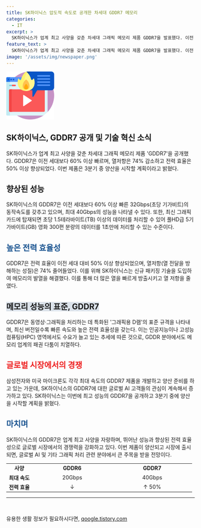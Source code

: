 ```yaml
---
title: SK하이닉스 압도적 속도로 공개한 차세대 GDDR7 메모리
categories:
  - IT
excerpt: >
  SK하이닉스가 업계 최고 사양을 갖춘 차세대 그래픽 메모리 제품 GDDR7을 발표했다. 이전 세대 제품보다 60% 이상 빠르고 전력 효율도 50% 이상 향상되었으며, 열저항도 74% 감소했다. GDDR7은 초당 32Gbps의 동작속도를 구현하며, 최대 40Gbps의 성능을 제공한다. 이는 풀HD급 5GB 영화 300편 분량의 데이터를 1초만에 처리하는 수준이다. AI나 고성능컴퓨팅(HPC) 분야에서도 사용되는 이 제품은 올해 3분기 중에 양산이 시작될 예정이다.
feature_text: >
  SK하이닉스가 업계 최고 사양을 갖춘 차세대 그래픽 메모리 제품 GDDR7을 발표했다. 이전 세대 제품보다 60% 이상 빠르고 전력 효율도 50% 이상 향상되었으며, 열저항도 74% 감소했다. GDDR7은 초당 32Gbps의 동작속도를 구현하며, 최대 40Gbps의 성능을 제공한다. 이는 풀HD급 5GB 영화 300편 분량의 데이터를 1초만에 처리하는 수준이다. AI나 고성능컴퓨팅(HPC) 분야에서도 사용되는 이 제품은 올해 3분기 중에 양산이 시작될 예정이다.
image: '/assets/img/newspaper.png'
---
```


<p><img src="/assets/img/news.png" alt="rentncar 속보" /></p>

<h2>SK하이닉스, GDDR7 공개 및 기술 혁신 소식</h2>

<p data-ke-size="size16">SK하이닉스가 업계 최고 사양을 갖춘 차세대 그래픽 메모리 제품 'GDDR7'을 공개했다. GDDR7은 이전 세대보다 60% 이상 빠르며, 열저항은 74% 감소하고 전력 효율은 50% 이상 향상되었다. 이번 제품은 3분기 중 양산을 시작할 계획이라고 밝혔다.</p>

<h2>향상된 성능</h2>

<p data-ke-size="size16">SK하이닉스의 GDDR7은 이전 세대보다 60% 이상 빠른 32Gbps(초당 기가비트)의 동작속도를 갖추고 있으며, 최대 40Gbps의 성능을 나타낼 수 있다. 또한, 최신 그래픽카드에 탑재되면 초당 1.5테라바이트(TB) 이상의 데이터를 처리할 수 있어 풀HD급 5기가바이트(GB) 영화 300편 분량의 데이터를 1초만에 처리할 수 있는 수준이다.</p>

<h2><span style="color: #1a5490;">높은 전력 효율성</span></h2>

<p data-ke-size="size16">GDDR7은 전력 효율이 이전 세대 대비 50% 이상 향상되었으며, 열저항(열 전달을 방해하는 성질)은 74% 줄어들었다. 이를 위해 SK하이닉스는 신규 패키징 기술을 도입하여 메모리의 발열을 해결했다. 이를 통해 더 많은 열을 빠르게 방출시키고 열 저항을 줄였다.</p>

<h2><b><span style="background-color: #21538527;">메모리 성능의 표준, GDDR7</span></b></h2>

<p data-ke-size="size16">GDDR7은 동영상·그래픽을 처리하는 데 특화된 '그래픽용 D램'의 표준 규격을 나타내며, 최신 버전일수록 빠른 속도와 높은 전력 효율성을 갖는다. 이는 인공지능이나 고성능컴퓨팅(HPC) 영역에서도 수요가 늘고 있는 추세에 따른 것으로, GDDR 분야에서도 메모리 업계의 패권 다툼이 치열하다.</p>

<h2><b><span style="color: #ee2323;">글로벌 시장에서의 경쟁</span></b></h2>

<p data-ke-size="size16">삼성전자와 미국 마이크론도 각각 최대 속도의 GDDR7 제품을 개발하고 양산 준비를 하고 있는 가운데, SK하이닉스의 GDDR7에 대한 글로벌 AI 고객들의 관심이 계속해서 증가하고 있다. SK하이닉스는 이번에 최고 성능의 GDDR7을 공개하고 3분기 중에 양산을 시작할 계획을 밝혔다.</p>

<h2><b><span style="color: #1a5490;">마치며</span></b></h2>

<p data-ke-size="size16">SK하이닉스의 GDDR7은 업계 최고 사양을 자랑하며, 뛰어난 성능과 향상된 전력 효율성으로 글로벌 시장에서의 경쟁력을 강화하고 있다. 이번 제품이 양산되고 시장에 출시되면, 글로벌 AI 및 기타 그래픽 처리 관련 분야에서 큰 주목을 받을 전망이다.</p>

<table>
    <tbody>
        <tr>
            <td style="text-align: center; height: 17px;"><b>사양</b></td>
            <td style="text-align: center; width: 200px;"><b>GDDR6</b></td>
            <td style="text-align: center; width: 200px;"><b>GDDR7</b></td>
        </tr>
        <tr>
            <td style="text-align: center; height: 17px;"><b>최대 속도</b></td>
            <td style="text-align: center; height: 17px;">20Gbps</td>
            <td style="text-align: center; height: 17px;">40Gbps</td>
        </tr>
        <tr>
            <td style="text-align: center; height: 17px;"><b>전력 효율</b></td>
            <td style="text-align: center; height: 17px;">↓</td>
            <td style="text-align: center; height: 17px;">↑ 50%</td>
        </tr>
    </tbody>
</table>

<hr>

<p data-ke-size="size16">&nbsp;</p>
유용한 생활 정보가 필요하시다면, <a href="https://qoogle.tistory.com" rel="dofollow">qoogle.tistory.com</a>


